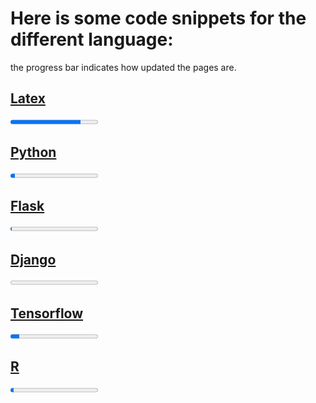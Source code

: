 

# Here is some code snippets for the different language:
the progress bar indicates how updated the pages are.

## [Latex](latex/)
<progress value="80" max="100"></progress>


## [Python](python/)
<progress value="5" max="100"></progress>
## [Flask](Flask/)
<progress value="1" max="100"></progress>
## [Django](Django/)
<progress value="0" max="100"></progress>
## [Tensorflow](www.niklasinde.github.io/datascience/tensorflow/)
<progress value="10" max="100"></progress>
## [R](R/)
<progress value="4" max="100"></progress>

